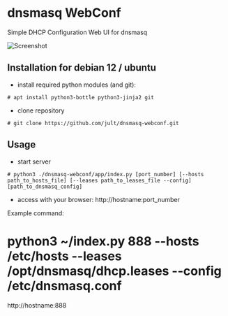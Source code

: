 # dnsmasq WebConf

Simple DHCP Configuration Web UI for dnsmasq

![Screenshot](https://user-images.githubusercontent.com/4126355/70373854-96a87080-192f-11ea-8c5e-673323248b6d.png)

## Installation for debian 12 / ubuntu

* install required python modules (and git):

```
# apt install python3-bottle python3-jinja2 git
```

* clone repository

```
# git clone https://github.com/jult/dnsmasq-webconf.git
```

## Usage

* start server

```
# python3 ./dnsmasq-webconf/app/index.py [port_number] [--hosts path_to_hosts_file] [--leases path_to_leases_file --config] [path_to_dnsmasq_config]
```
* access with your browser: http://hostname:port_number

Example command:
# python3 ~/index.py 888 --hosts /etc/hosts --leases /opt/dnsmasq/dhcp.leases --config /etc/dnsmasq.conf

http://hostname:888
